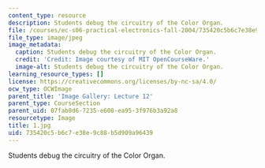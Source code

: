 ```yaml
---
content_type: resource
description: Students debug the circuitry of the Color Organ.
file: /courses/ec-s06-practical-electronics-fall-2004/735420c5b6c7e38e9c88b5d909a96439_1.jpg
file_type: image/jpeg
image_metadata:
  caption: Students debug the circuitry of the Color Organ.
  credit: 'Credit: Image courtesy of MIT OpenCourseWare.'
  image-alt: Students debug the circuitry of the Color Organ.
learning_resource_types: []
license: https://creativecommons.org/licenses/by-nc-sa/4.0/
ocw_type: OCWImage
parent_title: 'Image Gallery: Lecture 12'
parent_type: CourseSection
parent_uid: 07fab0d6-7235-e608-ea95-3f976b3a92a8
resourcetype: Image
title: 1.jpg
uid: 735420c5-b6c7-e38e-9c88-b5d909a96439
---
```

Students debug the circuitry of the Color Organ.